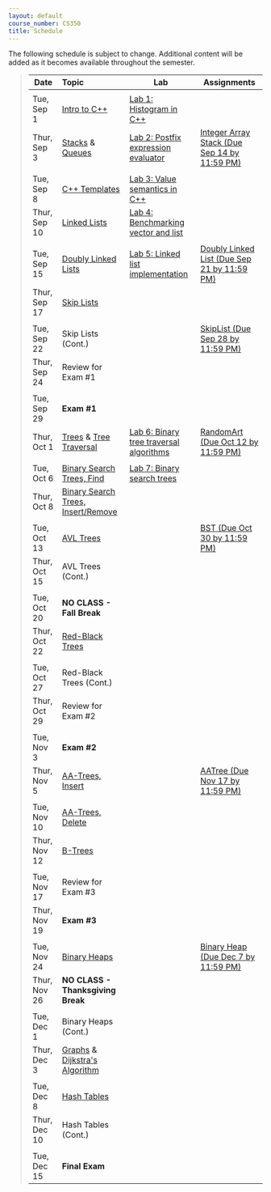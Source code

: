 ```yaml
---
layout: default
course_number: CS350
title: Schedule
---
```


The following schedule is subject to change.
Additional content will be added as it becomes available throughout the semester.


>| **Date**       | **Topic**                                         |  **Lab**                                      |  **Assignments**                  |
>| ---------------|:--------------------------------------------------|-----------------------------------------------|-----------------------------------|
>||||
>| Tue, Sep 1     |  [Intro to C++](lectures/intro_to_C++.html)       |  [Lab 1: Histogram in C++](labs/lab01.html)   |  |  <!-- Lab01: Histogram in C++ -->
>| Thur, Sep 3    |  [Stacks](lectures/Stacks_lecture.pdf) & [Queues](lectures/Queues_lecture.pdf)  |  [Lab 2: Postfix expression evaluator](labs/lab02.html)  |  [Integer Array Stack (Due Sep 14 by 11:59 PM)](assign/assign01.html)  |  <!-- Stacks & Queues Activity, Lab02: Postfix expression evaluator, Assign01: Integer Array Stack (Due Sep 14 by 11:59 PM) -->
>||||
>| Tue, Sep 8     |  [C++ Templates](lectures/C++_templates.html)     |  [Lab 3: Value semantics in C++](labs/lab03.html)  |  |  <!-- Lab03: Value semantics in C++ -->
>| Thur, Sep 10   |  [Linked Lists](lectures/LinkedList_lecture.pdf)  |  [Lab 4: Benchmarking vector and list](labs/lab04.html)  |  |  <!-- Lab04: Benchmarking vector and list -->
>||||
>| Tue, Sep 15    |  [Doubly Linked Lists](lectures/DoublyLinkedList_lecture.pdf)  |  [Lab 5: Linked list implementation](labs/lab05.html)  |  [Doubly Linked List (Due Sep 21 by 11:59 PM)](assign/assign02.html)  | <!-- Lab05: Linked list implementation, Assign02: Doubly Linked List (Due Sep 21 by 11:59 PM) -->
>| Thur, Sep 17   |  [Skip Lists](lectures/Skip_Lists.pdf)                         |                                      |                                   |  <!-- SkipList Find Activity -->
>||||
>| Tue, Sep 22    |  Skip Lists (Cont.)                               |                                               |  [SkipList (Due Sep 28 by 11:59 PM)](assign/assign03.html)  |  <!-- SkipList Insert Activity, Assign03: Skip List (Due Sep 28 by 11:59 PM) -->
>| Thur, Sep 24   |  Review for Exam #1                                             |   |   | 
>||||
>| Tue, Sep 29    |  **Exam #1**                                                    |   |   |
>| Thur, Oct 1    |  [Trees](lectures/Trees_lecture.pdf) & [Tree Traversal](lectures/Tree_Traversal_lecture.pdf)   |  [Lab 6: Binary tree traversal algorithms](labs/lab06.html) | [RandomArt (Due Oct 12 by 11:59 PM)](assign/assign04.html) |  <!--Lab06: Binary tree traversal algorithms, Assign04: Random Art (Due Oct 12 by 11:59 PM) -->
>||||
>| Tue, Oct 6     |  [Binary Search Trees, Find](lectures/Binary_Search_Trees.pdf)  |  [Lab 7: Binary search trees](labs/lab07.html)  |   |  <!-- Lab07: Binary search trees -->
>| Thur, Oct 8    |  [Binary Search Trees, Insert/Remove](lectures/Binary_Search_Trees.pdf)  |   |   |
>||||
>| Tue, Oct 13    |  [AVL Trees](lectures/AVL_Trees.pdf)   |   |  [BST (Due Oct 30 by 11:59 PM)](assign/assign05.html)  |  <!-- AVL Insert Activity, Assign05: BST (Due Oct 30 by 11:59 PM) -->
>| Thur, Oct 15   |  AVL Trees (Cont.)   |   |   |  <!-- AVL Remove Activity -->
>||||
>| Tue, Oct 20    |  **NO CLASS - Fall Break**   |   |   |
>| Thur, Oct 22   |  [Red-Black Trees](lectures/Red-Black_Trees.pdf)   |   |   |  <!-- RB Insert Activity #1 -->
>||||
>| Tue, Oct 27    |  Red-Black Trees (Cont.)   |   |   |  <!-- RB Insert Activity #2 -->
>| Thur, Oct 29   |  Review for Exam #2        |   |   |
>||||
>| Tue, Nov 3     |  **Exam #2**               |   |   |
>| Thur, Nov 5   |  [AA-Trees, Insert](lectures/AA-tree_lecture.pdf) |                                               |  [AATree (Due Nov 17 by 11:59 PM)](assign/assign06.html)  |  <!-- AA Insert Activity, Assign06: AA Tree (Due Nov 17 by 11:59 PM) -->
>||||
>| Tue, Nov 10    |  [AA-Trees, Delete](lectures/AA-tree_lecture.pdf)   |   |   |  <!-- AA Delete Activity -->
>| Thur, Nov 12   |  [B-Trees](lectures/B-Trees.pdf)                    |   |   |  <!-- B-Trees Activity -->
>||||
>| Tue, Nov 17    |  Review for Exam #3   |   |   |
>| Thur, Nov 19   |  **Exam #3**          |   |   |
>||||
>| Tue, Nov 24    |  [Binary Heaps](lectures/Heaps.pdf)   |   |  [Binary Heap (Due Dec 7 by 11:59 PM)](assign/assign07.html)  |  <!-- Binary Heap Activity, Assign07: Binary Heap (Due Dec 7)-->
>| Thur, Nov 26   |  **NO CLASS - Thanksgiving Break**    |   |   |
>||||
>| Tue, Dec 1     |  Binary Heaps (Cont.)                 |   |   |
>| Thur, Dec 3    |  [Graphs](lectures/Graphs.pdf) & [Dijkstra's Algorithm](lectures/Dijkstras_Algorithm.pdf)   |   |   |
>||||
>| Tue, Dec 8     |  [Hash Tables](lectures/Hash_Tables.pdf)   |   |   |  <!-- Hash Tables Activity, Assign08: Hash Table (Due Dec 13)-->
>| Thur, Dec 10   |  Hash Tables (Cont.)                       |   |   |
>||||
>| Tue, Dec 15    |  **Final Exam**                            |   |   |

<!-- vim:set wrap: ­-->
<!-- vim:set linebreak: -->
<!-- vim:set nolist: -->
